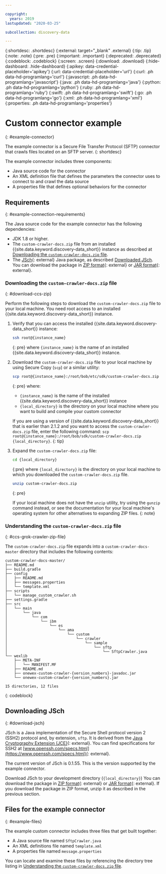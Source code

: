 ```yaml
---

copyright:
  years: 2019
lastupdated: "2020-03-25"

subcollection: discovery-data

---
```


{:shortdesc: .shortdesc}
{:external: target="_blank" .external}
{:tip: .tip}
{:note: .note}
{:pre: .pre}
{:important: .important}
{:deprecated: .deprecated}
{:codeblock: .codeblock}
{:screen: .screen}
{:download: .download}
{:hide-dashboard: .hide-dashboard}
{:apikey: data-credential-placeholder='apikey'} 
{:url: data-credential-placeholder='url'}
{:curl: .ph data-hd-programlang='curl'}
{:javascript: .ph data-hd-programlang='javascript'}
{:java: .ph data-hd-programlang='java'}
{:python: .ph data-hd-programlang='python'}
{:ruby: .ph data-hd-programlang='ruby'}
{:swift: .ph data-hd-programlang='swift'}
{:go: .ph data-hd-programlang='go'}
{:xml: .ph data-hd-programlang='xml'}
{:properties: .ph data-hd-programlang='properties'}

# Custom connector example
{: #example-connector}

The example connector is a Secure File Transfer Protocol (SFTP) connector that crawls files located on an SFTP server.
{: shortdesc}

The example connector includes three components:
  - Java source code for the connector
  - An XML definition file that defines the parameters the connector uses to connect to and crawl the data source
  - A properties file that defines optional behaviors for the connector

## Requirements
{: #example-connection-requirements}

The Java source code for the example connector has the following dependencies:

  - JDK 1.8 or higher.
  - The `custom-crawler-docs.zip` file from an installed {{site.data.keyword.discovery-data_short}} instance as described at [Downloading the `custom-crawler-docs.zip` file](#download-ccs-zip).
  - The [JSch](http://www.jcraft.com/jsch/){: external} Java package, as described [Downloaded JSch](#download-jsch). You can download the package in [ZIP format](https://sourceforge.net/projects/jsch/files/jsch/0.1.55/jsch-0.1.55.zip/download){: external} or [JAR format](https://sourceforge.net/projects/jsch/files/jsch.jar/0.1.55/jsch-0.1.55.jar/download){: external}.

### Downloading the `custom-crawler-docs.zip` file
{: #download-ccs-zip}

Perform the following steps to download the `custom-crawler-docs.zip` file to your local machine. You need root access to an installed {{site.data.keyword.discovery-data_short}} instance.

  1. Verify that you can access the installed {{site.data.keyword.discovery-data_short}} instance:
     ```sh
     ssh root@{instance_name}
     ```
     {: pre}
     where `{instance_name}` is the name of an installed {{site.data.keyword.discovery-data_short}} instance.
  1. Download the `custom-crawler-docs.zip` file to your local machine by using Secure Copy (`scp`) or a similar utility:
     ```sh
     scp root@{instance_name}:/root/bob/etc/sdk/custom-crawler-docs.zip {local_directory}
     ```
     {: pre}
     where:
     - `{instance_name}` is the name of the installed {{site.data.keyword.discovery-data_short}} instance
     - `{local_directory}` is the directory on your local machine where you want to build and compile your custom connector

     If you are using a version of {{site.data.keyword.discovery-data_short}} that is earlier than 2.1.2 and you want to access the `custom-crawler-docs.zip` file, enter the following command: `scp root@{instance_name}:/root/bob/sdk/custom-crawler-docs.zip {local_directory}`.
     {: tip}
     
  1. Expand the `custom-crawler-docs.zip` file:
     ```sh
     cd {local_directory}
     ```
     {:pre}
     where `{local_directory}` is the directory on your local machine to which you downloaded the `custom-crawler-docs.zip` file.
   
     ```sh
     unzip custom-crawler-docs.zip
     ```
     {: pre}

     If your local machine does not have the `unzip` utility, try using the `gunzip` command instead, or see the documentation for your local machine's operating system for other alternatives to expanding ZIP files.
     {: note}

### Understanding the `custom-crawler-docs.zip` file
{: #ccs-grok-crawler-zip-file}

The `custom-crawler-docs.zip` file expands into a `custom-crawler-docs-master` directory that includes the following contents:

```
custom-crawler-docs-master/
├── README.md
├── build.gradle
├── config
│   ├── README.md
│   ├── messages.properties
│   └── template.xml
├── scripts
│   └── manage_custom_crawler.sh
├── settings.gradle
├── src
│   └── main
│       └── java
│           └── com
│               └── ibm
│                   └── es
│                       └── ama
│                           └── custom
│                               └── crawler
│                                   └── sample
│                                       └── sftp
│                                           └── SftpCrawler.java
└── wexlib
    ├── META-INF
    │   └── MANIFEST.MF
    ├── README.md
    ├── onewex-custom-crawler-{version_numbers}-javadoc.jar
    └── onewex-custom-crawler-{version_numbers}.jar

15 directories, 12 files
```
{: codeblock}

## Downloading JSch
{: #download-jsch}

JSch is a Java implementation of the Secure Shell protocol version 2 (SSH2) protocol and, by extension, `sftp`. It is derived from the [Java Cryptography Extension (JCE)](https://www.ibm.com/support/knowledgecenter/en/SSYKE2_7.0.0/com.ibm.java.security.component.70.doc/security-component/JceDocs/jce.html){: external}. You can find specifications for SSH2 at [www.openssh.com/specs.html](https://www.openssh.com/specs.html){: external}.

The current version of JSch is 0.1.55. This is the version supported by the example connector.

Download JSch to your development directory (`{local_directory}`) You can download the package in [ZIP format](https://sourceforge.net/projects/jsch/files/jsch/0.1.55/jsch-0.1.55.zip/download){: external} or [JAR format](https://sourceforge.net/projects/jsch/files/jsch.jar/0.1.55/jsch-0.1.55.jar/download){: external}. If you download the package in ZIP format, unzip it as described in the previous section.

## Files for the example connector
{: #example-files}

The example custom connector includes three files that get built together:

 - A Java source file named `SftpCrawler.java`
 - An XML definitions file named `template.xml`
 - A properties file named `message.properties`

You can locate and examine these files by referencing the directory tree listing in [Understanding the `custom-crawler-docs.zip` file](#ccs-grok-crawler-zip-file).


